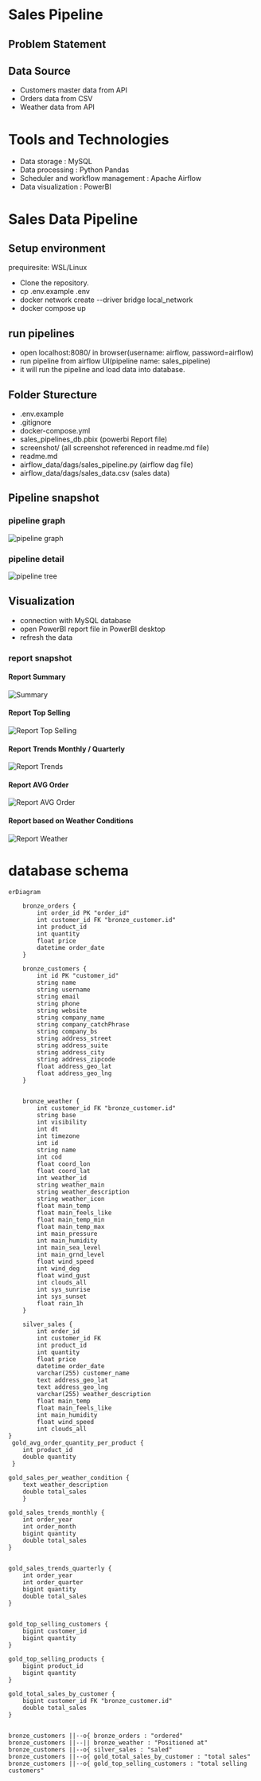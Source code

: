 # Sales Pipeline

## Problem Statement

## Data Source

* Customers master data from API
* Orders data from CSV
* Weather data from API

# Tools and Technologies

* Data storage : MySQL
* Data processing : Python Pandas
* Scheduler and workflow management : Apache Airflow
* Data visualization : PowerBI

# Sales Data Pipeline

## Setup environment

prequiresite: WSL/Linux
 
* Clone the repository.
* cp .env.example .env
* docker network create --driver bridge local_network
* docker compose up

## run pipelines
* open localhost:8080/ in browser(username: airflow, password=airflow)
* run pipeline from airflow UI(pipeline name: sales_pipeline)
* it will run the pipeline and load data into database.
## Folder Sturecture

* .env.example
* .gitignore
* docker-compose.yml
* sales_pipelines_db.pbix (powerbi Report file)
* screenshot/ (all screenshot referenced in readme.md file)
* readme.md
* airflow_data/dags/sales_pipeline.py (airflow dag file)
* airflow_data/dags/sales_data.csv (sales data)


## Pipeline snapshot

### pipeline graph
![pipeline graph](screenshot/pipeline_graph.png)

### pipeline detail
![pipeline tree](screenshot/pipeline_detail.png)


## Visualization 
* connection with MySQL database
* open PowerBI report file in PowerBI desktop
* refresh the data

### report snapshot

#### Report Summary
![Summary](screenshot/report_summary.png) 

#### Report Top Selling
![Report Top Selling](screenshot/report_top_selling.png) 

#### Report Trends Monthly / Quarterly
![Report Trends](screenshot/report_trends.png) 

#### Report AVG Order
![Report AVG Order](screenshot/report_avg_order.png) 

#### Report based on Weather Conditions
![Report Weather](screenshot/report_weather.png)

# database schema 


```mermaid
erDiagram

    bronze_orders {
        int order_id PK "order_id"
        int customer_id FK "bronze_customer.id"
        int product_id
        int quantity
        float price
        datetime order_date
    }

    bronze_customers {
        int id PK "customer_id"
        string name
        string username
        string email
        string phone
        string website            
        string company_name
        string company_catchPhrase
        string company_bs
        string address_street
        string address_suite
        string address_city
        string address_zipcode
        float address_geo_lat
        float address_geo_lng
    }


    bronze_weather {
        int customer_id FK "bronze_customer.id"
        string base
        int visibility
        int dt
        int timezone
        int id
        string name
        int cod
        float coord_lon
        float coord_lat
        int weather_id
        string weather_main
        string weather_description
        string weather_icon
        float main_temp
        float main_feels_like
        float main_temp_min
        float main_temp_max
        int main_pressure
        int main_humidity
        int main_sea_level
        int main_grnd_level
        float wind_speed
        int wind_deg
        float wind_gust
        int clouds_all
        int sys_sunrise
        int sys_sunset
        float rain_1h
    }

    silver_sales {
        int order_id
        int customer_id FK
        int product_id
        int quantity
        float price
        datetime order_date
        varchar(255) customer_name
        text address_geo_lat
        text address_geo_lng
        varchar(255) weather_description 
        float main_temp
        float main_feels_like
        int main_humidity
        float wind_speed
        int clouds_all
}
 gold_avg_order_quantity_per_product {
    int product_id
    double quantity
 }

gold_sales_per_weather_condition {
    text weather_description
    double total_sales
    }

gold_sales_trends_monthly {
    int order_year
    int order_month
    bigint quantity
    double total_sales
}


gold_sales_trends_quarterly {
    int order_year
    int order_quarter
    bigint quantity
    double total_sales
}


gold_top_selling_customers {
    bigint customer_id
    bigint quantity
}

gold_top_selling_products {
    bigint product_id
    bigint quantity
}

gold_total_sales_by_customer {
    bigint customer_id FK "bronze_customer.id"
    double total_sales
}


bronze_customers ||--o{ bronze_orders : "ordered"
bronze_customers ||--|| bronze_weather : "Positioned at"
bronze_customers ||--o{ silver_sales : "saled"
bronze_customers ||--o{ gold_total_sales_by_customer : "total sales"
bronze_customers ||--o{ gold_top_selling_customers : "total selling customers"

```